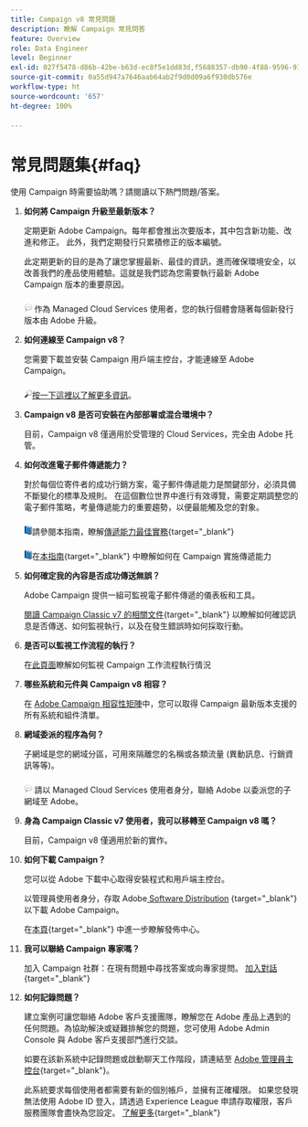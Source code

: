 ```yaml
---
title: Campaign v8 常見問題
description: 瞭解 Campaign 常見問答
feature: Overview
role: Data Engineer
level: Beginner
exl-id: 027f5478-d86b-42be-b63d-ec8f5e1dd83d,f5688357-db90-4f88-9596-91e9d0a20d75
source-git-commit: 0a55d947a7646aab64ab2f9d0d09a6f930db576e
workflow-type: ht
source-wordcount: '657'
ht-degree: 100%

---
```


# 常見問題集{#faq}

使用 Campaign 時需要協助嗎？請閱讀以下熱門問題/答案。

1. **如何將 Campaign 升級至最新版本？**

   定期更新 Adobe Campaign。每年都會推出次要版本，其中包含新功能、改進和修正。 此外，我們定期發行只累積修正的版本編號。

   此定期更新的目的是為了讓您掌握最新、最佳的資訊，進而確保環境安全，以改善我們的產品使用體驗。這就是我們認為您需要執行最新 Adobe Campaign 版本的重要原因。

   ![](../assets/do-not-localize/speech.png) 作為 Managed Cloud Services 使用者，您的執行個體會隨著每個新發行版本由 Adobe 升級。

1. **如何連線至 Campaign v8？**

   您需要下載並安裝 Campaign 用戶端主控台，才能連線至 Adobe Campaign。

   ![](../assets/do-not-localize/glass.png)[按一下這裡以了解更多資訊](connect.md)。

1. **Campaign v8 是否可安裝在內部部署或混合環境中？**

   目前，Campaign v8 僅適用於受管理的 Cloud Services，完全由 Adobe 托管。

1. **如何改進電子郵件傳遞能力？**

   對於每個位寄件者的成功行銷方案，電子郵件傳遞能力是關鍵部分，必須具備不斷變化的標準及規則。 在這個數位世界中進行有效導覽，需要定期調整您的電子郵件策略，考量傳遞能力的重要趨勢，以便最能觸及您的對象。

   ![](../assets/do-not-localize/book.png)請參閱本指南，瞭解[傳遞能力最佳實務](https://experienceleague.adobe.com/docs/deliverability-learn/deliverability-best-practice-guide/introduction.html?lang=zh-Hant){target=&quot;_blank&quot;}

   ![](../assets/do-not-localize/book.png)在[本指南](https://experienceleague.adobe.com/docs/deliverability-learn/deliverability-best-practice-guide/additional-resources/general-resources.html?lang=zh-Hant){target=&quot;_blank&quot;} 中瞭解如何在 Campaign 實施傳遞能力

1. **如何確定我的內容是否成功傳送無誤？**

   Adobe Campaign 提供一組可監視電子郵件傳遞的儀表板和工具。

   [閱讀 Campaign Classic v7 的相關文件](https://experienceleague.adobe.com/docs/campaign-classic/using/sending-messages/monitoring-deliveries/about-delivery-monitoring.html?lang=zh-Hant){target=&quot;_blank&quot;} 以瞭解如何確認訊息是否傳送、如何監視執行，以及在發生錯誤時如何採取行動。

1. **是否可以監視工作流程的執行？**

   在[此頁面](https://experienceleague.adobe.com/docs/campaign/automation/workflows/executing-a-workflow/start-a-workflow.html?lang=zh-Hant)瞭解如何監視 Campaign 工作流程執行情況

1. **哪些系統和元件與 Campaign v8 相容？**

   在 [Adobe Campaign 相容性矩陣](compatibility-matrix.md)中，您可以取得 Campaign 最新版本支援的所有系統和組件清單。

1. **網域委派的程序為何？**

   子網域是您的網域分區，可用來隔離您的名稱或各類流量 (異動訊息、行銷資訊等等)。

   ![](../assets/do-not-localize/speech.png) 請以 Managed Cloud Services 使用者身分，聯絡 Adobe 以委派您的子網域至 Adobe。

1. **身為 Campaign Classic v7 使用者，我可以移轉至 Campaign v8 嗎？**

   目前，Campaign v8 僅適用於新的實作。

1. **如何下載 Campaign？**

   您可以從 Adobe 下載中心取得安裝程式和用戶端主控台。

   以管理員使用者身分，存取 Adobe[ Software Distribution](https://experience.adobe.com/#/downloads/content/software-distribution/en/campaign.html) {target=&quot;_blank&quot;} 以下載 Adobe Campaign。

   在[本頁](https://experienceleague.adobe.com/docs/experience-cloud/software-distribution/home.html?lang=zh-Hant){target=&quot;_blank&quot;} 中進一步瞭解發佈中心。

1. **我可以聯絡 Campaign 專家嗎？**

   加入 Campaign 社群：在現有問題中尋找答案或向專家提問。 [加入對話](https://experienceleaguecommunities.adobe.com/t5/adobe-campaign-classic/ct-p/adobe-campaign-classic-community){target=&quot;_blank&quot;}


1. **如何記錄問題？**

   建立案例可讓您聯絡 Adobe 客戶支援團隊，瞭解您在 Adobe 產品上遇到的任何問題。為協助解決或疑難排解您的問題，您可使用 Adobe Admin Console 與 Adobe 客戶支援部門進行交談。

   如要在該新系統中記錄問題或啟動聊天工作階段，請連結至 [Adobe 管理員主控台](https://adminConsole.adobe.com/overview){target=&quot;_blank&quot;}。

   此系統要求每個使用者都需要有新的個別帳戶，並擁有正確權限。 如果您發現無法使用 Adobe ID 登入，請透過 Experience League 申請存取權限，客戶服務團隊會盡快為您設定。 [了解更多](https://helpx.adobe.com/tw/enterprise/admin-guide.html/enterprise/using/support-for-experience-cloud.ug.html){target=&quot;_blank&quot;}
